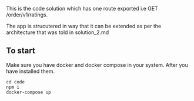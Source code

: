 This is the code solution which has one route exported i.e GET /order/v1/ratings.

The app is strucutered in way that it can be extended as per the architecture that was told in solution_2.md

## To start

Make sure you have docker and docker compose in your system.
After you have installed them.

```
cd code
npm i
docker-compose up
```